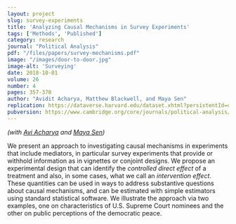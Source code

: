 ```yaml
---
layout: project
slug: survey-experiments
title: 'Analyzing Causal Mechanisms in Survey Experiments'
tags: ['Methods', 'Published'] 
category: research
journal: "Political Analysis"
pdf: "/files/papers/survey-mechanisms.pdf"
image: "/images/door-to-door.jpg"
image-alt: 'Surveying'
date: 2018-10-01
volume: 26
number: 4
pages: 357-378
author: "Avidit Acharya, Matthew Blackwell, and Maya Sen"
replication: https://dataverse.harvard.edu/dataset.xhtml?persistentId=doi:10.7910/DVN/KHE44F
pubversion: https://www.cambridge.org/core/journals/political-analysis/article/analyzing-causal-mechanisms-in-survey-experiments/05B982CEB2A9E3A10BF0C36F5D12711A
---
```


*(with [Avi Acharya][] and [Maya Sen][])*

We present an approach to investigating causal mechanisms in experiments that include mediators, in particular survey experiments that provide or withhold information as in vignettes or conjoint designs. We propose an experimental design that can identify the *controlled direct effect* of a treatment and also, in some cases, what we call an *intervention effect*. These quantities can be used in  ways to address substantive questions about causal mechanisms, and can be estimated with simple estimators using standard statistical software. We illustrate the approach via two examples, one on characteristics of  U.S. Supreme Court nominees and the other on public perceptions of the democratic peace.  

[Avi Acharya]: http://stanford.edu/~avidit/
[Maya Sen]: http://mayasen.org/
